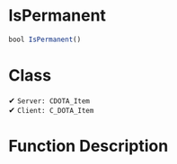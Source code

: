 # IsPermanent
```js	
bool IsPermanent()
```
# Class
✔ `Server: CDOTA_Item`  
✔ `Client: C_DOTA_Item`  

# Function Description

